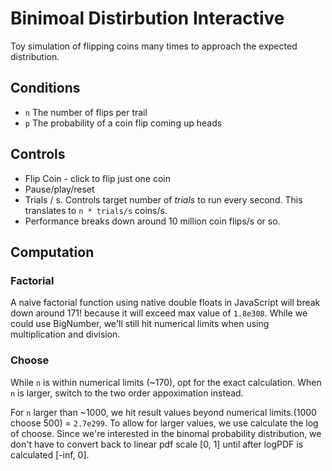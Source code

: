 # Binimoal Distirbution Interactive
Toy simulation of flipping coins many times to approach the expected distribution.

## Conditions
* `n` The number of flips per trail
* `p` The probability of a coin flip coming up heads

## Controls
* Flip Coin - click to flip just one coin
* Pause/play/reset
* Trials / s. Controls target number of _trials_ to run every second. This translates to `n * trials/s` coins/s.
* Performance breaks down around 10 million coin flips/s or so.

## Computation
### Factorial
A naive factorial function using native double floats in JavaScript will break down around 171! because it will exceed max value of `1.8e308`. While we could use BigNumber, we'll still hit numerical limits when using multiplication and division.

### Choose
While `n` is within numerical limits (~170), opt for the exact calculation. When `n` is larger, switch to the two order appoximation instead.

For `n` larger than ~1000, we hit result values beyond numerical limits.(1000 choose 500) = `2.7e299`. To allow for larger values, we use calculate the log of choose. Since we're interested in the binomal probability distribution, we don't have to convert back to linear pdf scale [0, 1] until after logPDF is calculated [-inf, 0].


